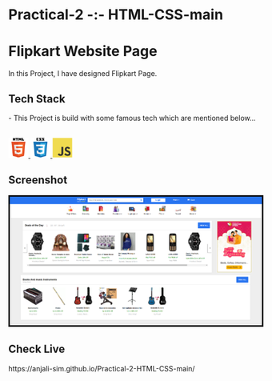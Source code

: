 # Practical-2 -:- HTML-CSS-main

# Flipkart Website Page

In this Project, I have designed Flipkart Page.

<h2>Tech Stack</h2>
- This Project is build with some famous tech which are mentioned below...<br><br>

<p align="left"> 
<a href="https://www.w3.org/html/" target="_blank" rel="noreferrer"> 
<img src="https://raw.githubusercontent.com/devicons/devicon/master/icons/html5/html5-original-wordmark.svg" alt="html5" width="40" height="40"/> </a> 
<a href="https://www.w3schools.com/css/" target="_blank" rel="noreferrer"> 
<img src="https://raw.githubusercontent.com/devicons/devicon/master/icons/css3/css3-original-wordmark.svg" alt="css3" width="40" height="40"/> </a> 
<a href="https://developer.mozilla.org/en-US/docs/Web/JavaScript" target="_blank" rel="noreferrer"> 
<img src="https://raw.githubusercontent.com/devicons/devicon/master/icons/javascript/javascript-original.svg" alt="javascript" width="40" height="40"/> </a>
</p>

<h2>Screenshot</h2>
<img style="border: 3px solid black"; src="https://github.com/anjali-sim/Practical-2-HTML-CSS-main/blob/df2c573e655ca3c37479e00f6188dec492644cff/1.png" alt="">
<br>

 <h2>Check Live</h2>
 https://anjali-sim.github.io/Practical-2-HTML-CSS-main/
 
 
